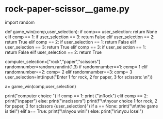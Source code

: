 # rock-paper-scissor__game.py
  import random 

def game_win(comp,user_selection):
    if comp== user_selection:
        return None
    elif comp == 1:
        if user_selection == 3:
            return False
        elif user_selection == 2:
            return True
    elif comp == 2:
        if user_selection == 1:
            return False
        elif user_selection == 3:
            return True
    elif comp == 3:
        if user_selection == 1:
            return False
        elif user_selection == 2:
            return True

computer_selection=["rock","paper","scissors"]
randomnumber=random.randint(1,3)
if randomnumber==1:
    comp= 1
elif randomnumber==2:
    comp= 2
elif randomnumber==3:
    comp= 3
user_selection=int(input("Enter  1 for rock, 2 for paper, 3 for scissors: \n"))


a= game_win(comp,user_selection)

print("computer choice ")
if comp == 1:
    print ("\nRock")
elif comp == 2:
    print("\npaper")
else:
    print("\nscissors")
print(f"\n\nyour choice 1 for rock, 2 for paper, 3 for scissors  {user_selection}")
if a == None:
    print("\n\nthe game is tie!")
elif a== True: 
    print("\n\nyou win!")
else: 
    print("\n\nyou lose!")
